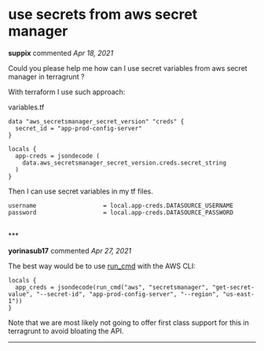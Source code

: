 # use secrets from aws secret manager

**suppix** commented *Apr 18, 2021*

Could you please help me how can I use secret variables from aws secret manager in terragrunt ? 

With terraform I use such approach: 

variables.tf
```
data "aws_secretsmanager_secret_version" "creds" {
  secret_id = "app-prod-config-server"
}

locals {
  app-creds = jsondecode (
    data.aws_secretsmanager_secret_version.creds.secret_string
  )
}
```
Then I can use secret variables in my tf files. 
```
username                   = local.app-creds.DATASOURCE_USERNAME
password                   = local.app-creds.DATASOURCE_PASSWORD
```
<br />
***


**yorinasub17** commented *Apr 27, 2021*

The best way would be to use [run_cmd](https://terragrunt.gruntwork.io/docs/reference/built-in-functions/#run_cmd) with the AWS CLI:

```
locals {
  app_creds = jsondecode(run_cmd("aws", "secretsmanager", "get-secret-value", "--secret-id", "app-prod-config-server", "--region", "us-east-1"))
}
```

Note that we are most likely not going to offer first class support for this in terragrunt to avoid bloating the API.
***

